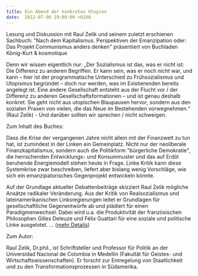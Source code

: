 ```yaml
---
title: Ein Abend der konkreten Utopien
date:  2012-07-08 19:00:00 +0100
---
```


Lesung und Diskussion mit Raul Zelik und seinem zuletzt erschienen Sachbuch: "Nach dem Kapitalismus. Perspektiven der Emanzipation oder: Das Projekt
Communismus anders denken" präsentiert von Buchladen König-Kurt &amp; kosmotique



Denn wir wissen eigentlich nur: „Der Sozialismus ist das, was er nicht
ist: Die Differenz zu anderen Begriffen. Er kann sein, was er noch nicht
war, und kann – hier ist der programmatische Unterschied zu
Frühsozialismus und Utopismus begründet – doch nur werden, was im
Existierenden bereits angelegt ist. Eine andere Gesellschaft entsteht aus
der Flucht vor / der Differenz zu anderen Gesellschaftsformationen – und
ist genau deshalb konkret: Sie geht nicht aus utopischen Blaupausen
hervor, sondern aus den sozialen Praxen von vielen, die das Neue im
Bestehenden vorwegnehmen.“ (Raul Zelik) - Und darüber sollten wir sprechen
/ nicht schweigen.


Zum Inhalt des Buches:

Dass die Krise der vergangenen Jahre nicht allein mit der Finanzwelt zu
tun hat, ist zumindest in der Linken ein Gemeinplatz. Nicht nur der
neoliberale Finanzkapitalismus, sondern auch die Politikform "bürgerliche
Demokratie", die herrschenden Entwicklungs- und Konsummuster und das auf
Erdöl beruhende Energiemodell stehen heute in Frage. Linke Kritik kann
diese Systemkrise zwar beschreiben, liefert aber bislang wenig Vorschläge,
wie sich ein emanzipatorisches Gegenprojekt entwickeln könnte.


Auf der Grundlage aktueller Debattenbeiträge skizziert Raul Zelik
mögliche Ansätze radikaler Veränderung. Aus der Kritik von Realsozialismus
und lateinamerikanischen Linksregierungen leitet er Grundlagen für
gesellschaftliche Gegenentwürfe ab und plädiert für einen
Paradigmenwechsel. Dabei wird u.a. die Produktivität der französischen
Philosophen Gilles Deleuze und Félix Guattari für eine soziale und
politische Linke ausgelotet. ... (<a href="http://www.raulzelik.net/buecher/24-nach-kapitalismus-perspektiven-emanzipation-communismus-anders-denken">mehr
Details</a>)




Zum Autor:

Raul Zelik, Dr.phil., ist Schriftsteller und Professor für Politik an
der Universidad Nacional de Colombia in Medellín (Fakultät für Geistes-
und Wirtschaftswissenschaften). Er forscht zur Entregelung von
Staatlichkeit und zu den Transformationsprozessen in Südamerika.


